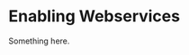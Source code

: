 [title]: # (Enabling Webservices)
[tags]: # (XXX)
[priority]: # (6620)
# Enabling Webservices
Something here.
